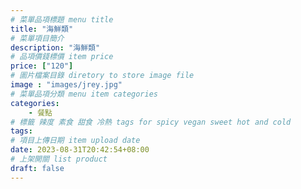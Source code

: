 ```yaml
---
# 菜單品項標題 menu title 
title: "海鮮類"
# 菜單項目簡介 
description: "海鮮類"
# 品項價錢標價 item price 
price: ["120"]
# 圖片檔案目錄 diretory to store image file
image : "images/jrey.jpg"
# 菜單品項分類 menu item categories 
categories: 
    - 餐點
# 標籤 辣度 素食 甜食 冷熱 tags for spicy vegan sweet hot and cold 
tags: 
# 項目上傳日期 item upload date 
date: 2023-08-31T20:42:54+08:00
# 上架開關 list product 
draft: false
---
```

